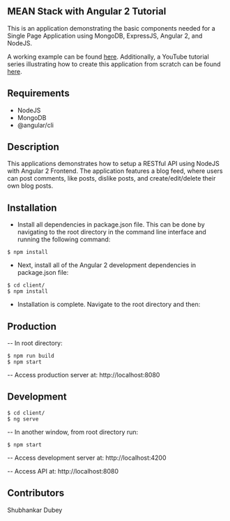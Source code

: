 ## MEAN Stack with Angular 2 Tutorial

This is an application demonstrating the basic components needed for a Single Page Application using MongoDB, ExpressJS, Angular 2, and NodeJS.

A working example can be found [here](https://damp-bastion-39490.herokuapp.com/). Additionally, a YouTube tutorial series illustrating how to create this application from scratch can be found [here](https://youtu.be/pDYhwfi7VU0).

## Requirements

- NodeJS
- MongoDB
- @angular/cli

## Description

This applications demonstrates how to setup a RESTful API using NodeJS with Angular 2 Frontend. The application features a blog feed, where users can post comments, like posts, dislike posts, and create/edit/delete their own blog posts.

## Installation

- Install all dependencies in package.json file. This can be done by navigating to the root directory in the command line interface and running the following command:

```
$ npm install
```

- Next, install all of the Angular 2 development dependencies in package.json file:

```
$ cd client/
$ npm install
```

- Installation is complete. Navigate to the root directory and then:  

## Production

-- In root directory:

```
$ npm run build
$ npm start
```

-- Access production server at: http://localhost:8080

## Development

```
$ cd client/
$ ng serve
```

-- In another window, from root directory run:

```
$ npm start
```

-- Access development server at: http://localhost:4200

-- Access API at: http://localhost:8080

## Contributors

Shubhankar Dubey

